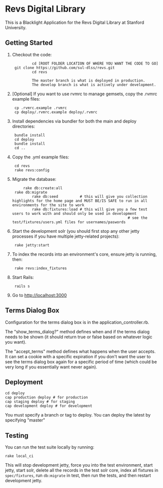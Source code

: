 # Revs Digital Library

This is a Blacklight Application for the Revs Digital Library at Stanford University.

## Getting Started

1. Checkout the code:

				cd [ROOT FOLDER LOCATION OF WHERE YOU WANT THE CODE TO GO]
        git clone https://github.com/sul-dlss/revs.git
				cd revs
				
				The master branch is what is deployed in production.	
				The develop branch is what is actively under development.

1. [Optional] If you want to use rvmrc to manage gemsets, copy the .rvmrc example files:

        cp .rvmrc.example .rvmrc
        cp deploy/.rvmrc.example deploy/.rvmrc

1. Install dependencies via bundler for both the main and deploy directories:

        bundle install
        cd deploy
        bundle install
        cd ..

1. Copy the .yml example files:

        cd revs
        rake revs:config
 
1. Migrate the database:
	
		    rake db:create:all
        rake db:migrate
				rake db:seed          # this will give you collection highlights for the home page and MUST BE/IS SAFE to run in all environments for the site to work
				rake db:fixtures:load # this will give you a few test users to work with and should only be used in development
															# see the test/fixtures/users.yml files for usernames/paswords

1. Start the development solr (you should first stop any other jetty processes if you have 
   multiple jetty-related projects):

        rake jetty:start

1. To index the records into an environment's core, ensure jetty is running, then:

        rake revs:index_fixtures

1. Start Rails:

        rails s
    
1. Go to <http://localhost:3000>

## Terms Dialog Box

Configuration for the terms dialog box is in the application_controller.rb.

The "show_terms_dialog?" method defines when and if the terms dialog needs to be shown (it should return true or false based on whatever
logic you want).

The "accept_terms" method defines what happens when the user accepts.  It can set a cookie with a specific expiration if you don't 
want the user to see the terms dialog box again for a specific period of time (which could be very long if you essentially want never again).

## Deployment

    cd deploy
    cap production deploy # for production
    cap staging deploy # for staging
    cap development deploy # for development

You must specify a branch or tag to deploy.  You can deploy the latest by specifying "master"

## Testing

You can run the test suite locally by running:

    rake local_ci
    
This will stop development jetty, force you into the test environment, start jetty, start solr, 
delete all the records in the test solr core, index all fixtures in `spec/fixtures`, run `db:migrate` in test,
then run the tests, and then restart development jetty.
